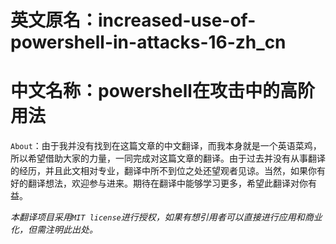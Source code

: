 # 英文原名：increased-use-of-powershell-in-attacks-16-zh_cn
# 中文名称：powershell在攻击中的高阶用法

`About`：由于我并没有找到在这篇文章的中文翻译，而我本身就是一个英语菜鸡，所以希望借助大家的力量，一同完成对这篇文章的翻译。由于过去并没有从事翻译的经历，并且此文相对专业，翻译中所不到位之处还望观者见谅。当然，如果你有好的翻译想法，欢迎参与进来。期待在翻译中能够学习更多，希望此翻译对你有益。

*本翻译项目采用`MIT license`进行授权，如果有想引用者可以直接进行应用和商业化，但需注明此出处。*
